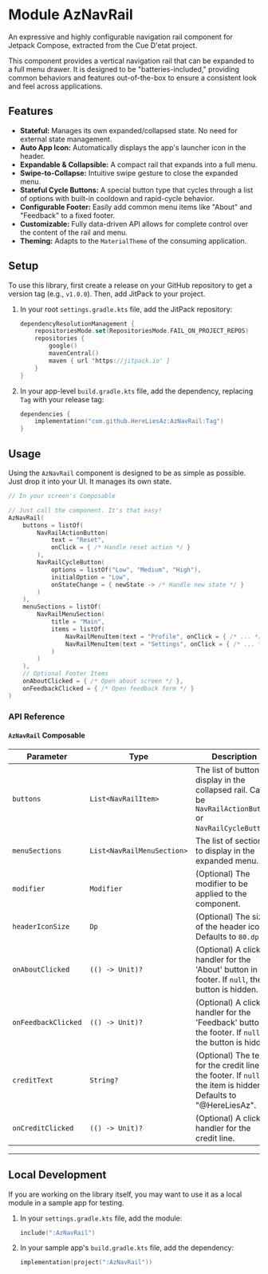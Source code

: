 # Module AzNavRail

An expressive and highly configurable navigation rail component for Jetpack Compose, extracted from the Cue D'etat project.

This component provides a vertical navigation rail that can be expanded to a full menu drawer. It is designed to be "batteries-included," providing common behaviors and features out-of-the-box to ensure a consistent look and feel across applications.

## Features

-   **Stateful:** Manages its own expanded/collapsed state. No need for external state management.
-   **Auto App Icon:** Automatically displays the app's launcher icon in the header.
-   **Expandable & Collapsible:** A compact rail that expands into a full menu.
-   **Swipe-to-Collapse:** Intuitive swipe gesture to close the expanded menu.
-   **Stateful Cycle Buttons:** A special button type that cycles through a list of options with built-in cooldown and rapid-cycle behavior.
-   **Configurable Footer:** Easily add common menu items like "About" and "Feedback" to a fixed footer.
-   **Customizable:** Fully data-driven API allows for complete control over the content of the rail and menu.
-   **Theming:** Adapts to the `MaterialTheme` of the consuming application.

## Setup

To use this library, first create a release on your GitHub repository to get a version tag (e.g., `v1.0.0`). Then, add JitPack to your project.

1.  In your root `settings.gradle.kts` file, add the JitPack repository:
    ```kotlin
    dependencyResolutionManagement {
        repositoriesMode.set(RepositoriesMode.FAIL_ON_PROJECT_REPOS)
        repositories {
            google()
            mavenCentral()
            maven { url 'https://jitpack.io' }
        }
    }
    ```

2.  In your app-level `build.gradle.kts` file, add the dependency, replacing `Tag` with your release tag:
    ```kotlin
    dependencies {
        implementation("com.github.HereLiesAz:AzNavRail:Tag")
    }
    ```

## Usage

Using the `AzNavRail` component is designed to be as simple as possible. Just drop it into your UI. It manages its own state.

```kotlin
// In your screen's Composable

// Just call the component. It's that easy!
AzNavRail(
    buttons = listOf(
        NavRailActionButton(
            text = "Reset",
            onClick = { /* Handle reset action */ }
        ),
        NavRailCycleButton(
            options = listOf("Low", "Medium", "High"),
            initialOption = "Low",
            onStateChange = { newState -> /* Handle new state */ }
        )
    ),
    menuSections = listOf(
        NavRailMenuSection(
            title = "Main",
            items = listOf(
                NavRailMenuItem(text = "Profile", onClick = { /* ... */ }),
                NavRailMenuItem(text = "Settings", onClick = { /* ... */ })
            )
        )
    ),
    // Optional Footer Items
    onAboutClicked = { /* Open about screen */ },
    onFeedbackClicked = { /* Open feedback form */ }
)
```

### API Reference

#### `AzNavRail` Composable

| Parameter         | Type                               | Description                                                                                                                              |
| ----------------- | ---------------------------------- | ---------------------------------------------------------------------------------------------------------------------------------------- |
| `buttons`         | `List<NavRailItem>`                | The list of buttons to display in the collapsed rail. Can be `NavRailActionButton` or `NavRailCycleButton`.                              |
| `menuSections`    | `List<NavRailMenuSection>`         | The list of sections to display in the expanded menu.                                                                                    |
| `modifier`        | `Modifier`                         | (Optional) The modifier to be applied to the component.                                                                                  |
| `headerIconSize`  | `Dp`                               | (Optional) The size of the header icon. Defaults to `80.dp`.                                                                             |
| `onAboutClicked`  | `(() -> Unit)?`                    | (Optional) A click handler for the 'About' button in the footer. If `null`, the button is hidden.                                        |
| `onFeedbackClicked`| `(() -> Unit)?`                    | (Optional) A click handler for the 'Feedback' button in the footer. If `null`, the button is hidden.                                     |
| `creditText`      | `String?`                          | (Optional) The text for the credit line in the footer. If `null`, the item is hidden. Defaults to "@HereLiesAz".                          |
| `onCreditClicked` | `(() -> Unit)?`                    | (Optional) A click handler for the credit line.                                                                                          |

---

## Local Development

If you are working on the library itself, you may want to use it as a local module in a sample app for testing.

1.  In your `settings.gradle.kts` file, add the module:
    ```kotlin
    include(":AzNavRail")
    ```
2.  In your sample app's `build.gradle.kts` file, add the dependency:
    ```kotlin
    implementation(project(":AzNavRail"))
    ```
